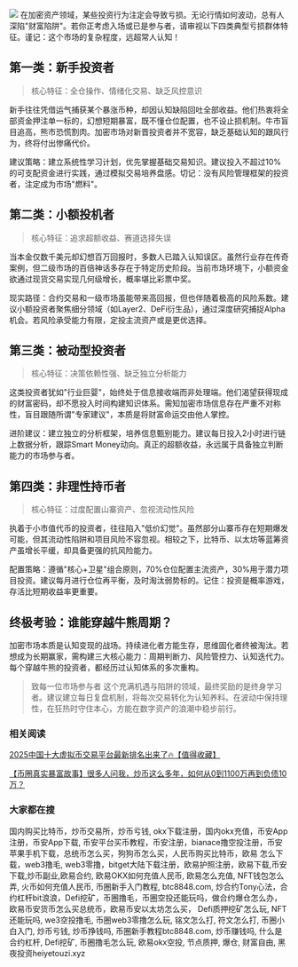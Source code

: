 ![](https://ac63e02.webp.li/biquanchaobirongyikui001.png)
在加密资产领域，某些投资行为注定会导致亏损。无论行情如何波动，总有人深陷"财富陷阱"。若你正考虑入场或已是参与者，请审视以下四类典型亏损群体特征。谨记：这个市场的复杂程度，远超常人认知！

## 第一类：新手投资者

>核心特征：全仓操作、情绪化交易、缺乏风控意识

新手往往凭借运气捕获某个暴涨币种，却因认知缺陷回吐全部收益。他们热衷将全部资金押注单一标的，幻想短期暴富，既不懂仓位配置，也不设止损机制。牛市盲目追高，熊市恐慌割肉。加密市场对新晋投资者并不宽容，缺乏基础认知的跟风行为，终将付出惨痛代价。

建议策略：建立系统性学习计划，优先掌握基础交易知识。建议投入不超过10%的可支配资金进行实践，通过模拟交易培养盘感。切记：没有风险管理框架的投资者，注定成为市场"燃料"。

## 第二类：小额投机者

>核心特征：追求超额收益、赛道选择失误

当本金仅数千美元却幻想百万回报时，多数人已踏入认知误区。虽然行业存在传奇案例，但二级市场的百倍神话多存在于特定历史阶段。当前市场环境下，小额资金欲通过现货交易实现几何级增长，概率堪比彩票中奖。

现实路径：合约交易和一级市场虽能带来高回报，但也伴随着极高的风险系数。建议小额投资者聚焦细分领域（如Layer2、DeFi衍生品），通过深度研究捕捉Alpha机会。若风险承受能力有限，定投主流资产或是更优选择。

## 第三类：被动型投资者

>核心特征：决策依赖性强、缺乏独立分析能力

这类投资者犹如"行业巨婴"，始终处于信息接收端而非处理端。他们渴望获得现成的财富密码，却不愿投入时间构建知识体系。需知加密市场信息存在严重不对称性，盲目跟随所谓"专家建议"，本质是将财富命运交由他人掌控。

进阶建议：建立独立的分析框架，培养信息甄别能力。建议每日投入2小时进行链上数据分析，跟踪Smart Money动向。真正的超额收益，永远属于具备独立判断能力的市场参与者。

## 第四类：非理性持币者

>核心特征：过度配置山寨资产、忽视流动性风险

执着于小市值代币的投资者，往往陷入"低价幻觉"。虽然部分山寨币存在短期爆发可能，但其流动性陷阱和项目风险不容忽视。相较之下，比特币、以太坊等蓝筹资产虽增长平缓，却具备更强的抗风险能力。

配置策略：遵循"核心+卫星"组合原则，70%仓位配置主流资产，30%用于潜力项目投资。建议每月进行仓位再平衡，及时淘汰弱势标的。记住：投资是概率游戏，存活比短期收益率更重要。

## 终极考验：谁能穿越牛熊周期？

加密市场本质是认知变现的战场。持续进化者方能生存，思维固化者终被淘汰。若想成为长期赢家，需构建三大核心能力：周期判断力、风险管控力、认知迭代力。每个穿越牛熊的投资者，都经历过认知体系的多次重构。

>致每一位市场参与者
这个充满机遇与陷阱的领域，最终奖励的是终身学习者。建议建立每日复盘机制，将每次交易转化为认知养料。在波动中保持理性，在狂热时守住本心，方能在数字资产的浪潮中稳步前行。


### 相关阅读
[2025中国十大虚拟币交易平台最新排名出来了🔥【值得收藏】](https://btc8848.com/top-10-exchanges/)

[【币圈真实暴富故事】很多人问我，炒币这么多年，如何从0到1100万再到负债10万？](https://heiyetouzi.xyz/biquanstory001/)

### 大家都在搜
国内购买比特币，炒币交易所，炒币亏钱, okx下载注册，国内okx充值，币安App注册，币安App下载, 币安平台买币教程，币安注册，bianace撸空投注册，币安苹果手机下载，总统币怎么买，狗狗币怎么买，人民币购买比特币，欧易 怎么下载，web3撸毛, web3零撸，bitget大陆下载注册，欧易护照注册，欧易下载,币安下载,炒币副业,欧易合约, 欧易OKX如何充值人民币, 欧易怎么充值, NFT钱包怎么弄, 火币如何充值人民币, 币圈新手入门教程, btc8848.com, 炒合约Tony心法，合约杠杆bit浪浪，Defi挖矿，币圈撸毛，币圈空投还能玩吗，做合约爆仓怎么办，欧易币安货币怎么买总统币，欧易币安以太坊怎么买， Defi质押挖矿怎么玩, NFT还能玩吗, we3空投撸毛, 币圈web3零撸怎么玩, 铭文怎么打, 符文怎么打, 币圈小白入门, 炒币亏钱, 炒币挣钱吗, 币圈新手教程btc8848.com, 炒币赚钱吗, 什么是合约杠杆, Defi挖矿, 币圈撸毛怎么玩, 欧易okx空投, 节点质押, 爆仓, 财富自由, 黑夜投资heiyetouzi.xyz